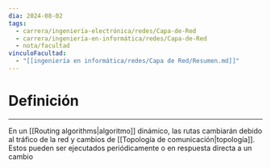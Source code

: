 ```yaml
---
dia: 2024-08-02
tags:
  - carrera/ingeniería-electrónica/redes/Capa-de-Red
  - carrera/ingeniería-en-informática/redes/Capa-de-Red
  - nota/facultad
vinculoFacultad:
  - "[[ingeniería en informática/redes/Capa de Red/Resumen.md]]"
---
```

# Definición
---
En un [[Routing algorithms|algoritmo]] dinámico, las rutas cambiarán debido al tráfico de la red y cambios de [[Topología de comunicación|topología]]. Estos pueden ser ejecutados periódicamente o en respuesta directa a un cambio